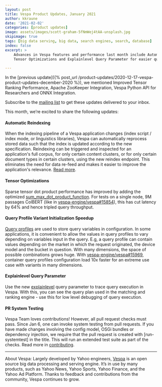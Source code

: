 ```yaml
---
layout: post
title: Vespa Product Updates, January 2021
author: kkraune
date: '2021-02-02'
categories: [product updates]
image: assets/images/scott-graham-5fNmWej4tAA-unsplash.jpg
skipimage: true
tags: [big data serving, big data, search engines, search, database]
index: false
excerpt: >
    Advances in Vespa features and performance last month include Automatic Reindexing,
    Tensor Optimizations and Explainlevel Query Parameter for easier query blueprint tracing.
    
---
```


In the [previous update]({% post_url /product-updates/2020-12-17-vespa-product-updates-december-2020 %}),
we mentioned Improved Tensor Ranking Performance, Apache ZooKeeper Integration, Vespa Python API for Researchers and ONNX Integration.

Subscribe to the [mailing list](https://vespa.ai/mailing-list.html) to get these updates delivered to your inbox.

This month, we’re excited to share the following updates:


#### Automatic Reindexing
When the indexing pipeline of a Vespa application changes
(index script / index mode, or linguistics libraries),
Vespa can automatically reprocess stored data
such that the index is updated according to the new specification.
Reindexing can be triggered and inspected for an application's full corpus, for only certain content clusters,
or for only certain document types in certain clusters, using the new reindex endpoint.
This eliminates the need for data re-feed and makes it easier to improve the application's relevance.
[Read more](https://docs.vespa.ai/en/reindexing.html).


#### Tensor Optimizations
Sparse tensor dot product performance has improved by adding the optimized
[sum_max_dot_product_function](https://github.com/vespa-engine/vespa/pull/16236).
For tests on a single node, 9M passages ColBERT
(like in [vespa-engine/vespa#15854](https://github.com/vespa-engine/vespa/issues/15854#issuecomment-769013855)),
this has cut latency by 64% and hence tripled query throughput.


#### Query Profile Variant Initialization Speedup
[Query profiles](https://docs.vespa.ai/en/query-profiles.html) are used to store query variables in configuration.
In some applications, it is convenient to allow the values in query profiles to vary
depending on variables input in the query.
E.g, a query profile can contain values depending on the market in which the request originated,
the device model and the bucket in question.
With many dimensions, the space of possible combinations grows huge.
With [vespa-engine/vespa#15969](https://github.com/vespa-engine/vespa/pull/15969),
container query profiles configuration load 10x faster for an extreme use case with variants in many dimensions.


#### Explainlevel Query Parameter
Use the new [explainlevel](https://docs.vespa.ai/en/reference/query-api-reference.html#explainlevel)
query parameter to trace query execution in Vespa.
With this, you can see the query plan used in the matching and ranking engine -
use this for low level debugging of query execution.


#### PR System Testing
Vespa Team loves contributions!
However, all pull request checks must pass.
Since Jan 6, one can invoke system testing from pull requests.
If you have made changes involving the config model, OSGi bundles or dependency injection,
we require that the pull request is created with [run-systemtest] in the title.
This will run an extended test suite as part of the checks.
Read more in [contributing](https://docs.vespa.ai/en/contributing).

___
About Vespa: Largely developed by Yahoo engineers,
[Vespa](https://github.com/vespa-engine/vespa) is an open source big data processing and serving engine.
It’s in use by many products, such as Yahoo News, Yahoo Sports, Yahoo Finance, and the Yahoo Ad Platform.
Thanks to feedback and contributions from the community, Vespa continues to grow.

